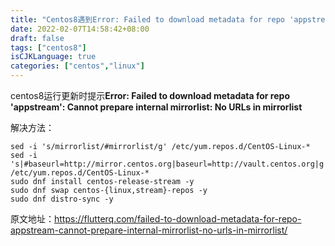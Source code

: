 ```yaml
---
title: "Centos8遇到Error: Failed to download metadata for repo 'appstream': Cannot prepare internal mirrorlist: No URLs in mirrorlist"
date: 2022-02-07T14:58:42+08:00
draft: false
tags: ["centos8"]
isCJKLanguage: true
categories: ["centos","linux"]
---
```


centos8运行更新时提示**Error: Failed to download metadata for repo 'appstream': Cannot prepare internal mirrorlist: No URLs in mirrorlist**

解决方法：

```shell
sed -i 's/mirrorlist/#mirrorlist/g' /etc/yum.repos.d/CentOS-Linux-*
sed -i 's|#baseurl=http://mirror.centos.org|baseurl=http://vault.centos.org|g' /etc/yum.repos.d/CentOS-Linux-*
sudo dnf install centos-release-stream -y
sudo dnf swap centos-{linux,stream}-repos -y
sudo dnf distro-sync -y
```

原文地址：https://flutterq.com/failed-to-download-metadata-for-repo-appstream-cannot-prepare-internal-mirrorlist-no-urls-in-mirrorlist/

